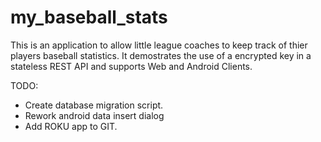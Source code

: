 # my_baseball_stats

This is an application to allow little league coaches to keep track of thier players baseball statistics. It demostrates the use of a encrypted key in a stateless REST API and supports Web and Android Clients.

TODO:

* Create database migration script.
* Rework android data insert dialog
* Add ROKU app to GIT.

